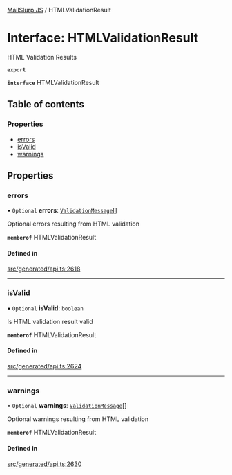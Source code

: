 [MailSlurp JS](../README.md) / HTMLValidationResult

# Interface: HTMLValidationResult

HTML Validation Results

**`export`**

**`interface`** HTMLValidationResult

## Table of contents

### Properties

- [errors](HTMLValidationResult.md#errors)
- [isValid](HTMLValidationResult.md#isvalid)
- [warnings](HTMLValidationResult.md#warnings)

## Properties

### errors

• `Optional` **errors**: [`ValidationMessage`](ValidationMessage.md)[]

Optional errors resulting from HTML validation

**`memberof`** HTMLValidationResult

#### Defined in

[src/generated/api.ts:2618](https://github.com/mailslurp/mailslurp-client/blob/20b4039/src/generated/api.ts#L2618)

___

### isValid

• `Optional` **isValid**: `boolean`

Is HTML validation result valid

**`memberof`** HTMLValidationResult

#### Defined in

[src/generated/api.ts:2624](https://github.com/mailslurp/mailslurp-client/blob/20b4039/src/generated/api.ts#L2624)

___

### warnings

• `Optional` **warnings**: [`ValidationMessage`](ValidationMessage.md)[]

Optional warnings resulting from HTML validation

**`memberof`** HTMLValidationResult

#### Defined in

[src/generated/api.ts:2630](https://github.com/mailslurp/mailslurp-client/blob/20b4039/src/generated/api.ts#L2630)
